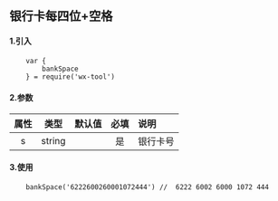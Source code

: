## 银行卡每四位+空格

#### 1.引入

```
    var {
        bankSpace
    } = require('wx-tool')
```

#### 2.参数

|  属性   | 类型    | 默认值 | 必填   | 说明            |
| :-------: | :------: | ------ | :--------: | :--------|
|  s  | string  |        | 是 | 银行卡号 |

#### 3.使用

```
    bankSpace('6222600260001072444') //  6222 6002 6000 1072 444

```